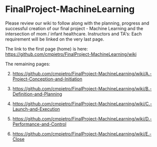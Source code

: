 # FinalProject-MachineLearning

Please review our wiki to follow along with the planning, progress and successful creation of our final project - Machine Learning and the intersection of mom / infant healthcare.  Instructors and TA's: Each requirement will be linked on the very last page. 

The link to the first page (home) is here:  https://github.com/cmpietro/FinalProject-MachineLearning/wiki

The remaining pages: 

2. https://github.com/cmpietro/FinalProject-MachineLearning/wiki/A.-Project-Conception-and-Initiation

3. https://github.com/cmpietro/FinalProject-MachineLearning/wiki/B.-Definition-and-Planning

4. https://github.com/cmpietro/FinalProject-MachineLearning/wiki/C.-Launch-and-Execution

5. https://github.com/cmpietro/FinalProject-MachineLearning/wiki/D.-Performance-and-Control

6. https://github.com/cmpietro/FinalProject-MachineLearning/wiki/E.-Close
